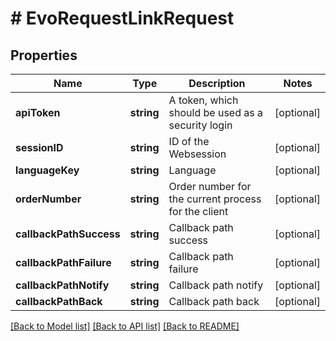 # # EvoRequestLinkRequest

## Properties

Name | Type | Description | Notes
------------ | ------------- | ------------- | -------------
**apiToken** | **string** | A token, which should be used as a security login | [optional]
**sessionID** | **string** | ID of the Websession | [optional]
**languageKey** | **string** | Language | [optional]
**orderNumber** | **string** | Order number for the current process for the client | [optional]
**callbackPathSuccess** | **string** | Callback path success | [optional]
**callbackPathFailure** | **string** | Callback path failure | [optional]
**callbackPathNotify** | **string** | Callback path notify | [optional]
**callbackPathBack** | **string** | Callback path back | [optional]

[[Back to Model list]](../../README.md#models) [[Back to API list]](../../README.md#endpoints) [[Back to README]](../../README.md)
